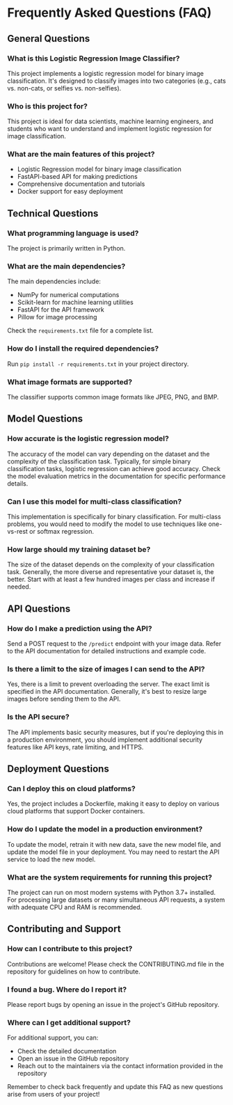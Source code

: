 # Frequently Asked Questions (FAQ)

## General Questions

### What is this Logistic Regression Image Classifier?
This project implements a logistic regression model for binary image classification. It's designed to classify images into two categories (e.g., cats vs. non-cats, or selfies vs. non-selfies).

### Who is this project for?
This project is ideal for data scientists, machine learning engineers, and students who want to understand and implement logistic regression for image classification.

### What are the main features of this project?
- Logistic Regression model for binary image classification
- FastAPI-based API for making predictions
- Comprehensive documentation and tutorials
- Docker support for easy deployment

## Technical Questions

### What programming language is used?
The project is primarily written in Python.

### What are the main dependencies?
The main dependencies include:
- NumPy for numerical computations
- Scikit-learn for machine learning utilities
- FastAPI for the API framework
- Pillow for image processing

Check the `requirements.txt` file for a complete list.

### How do I install the required dependencies?
Run `pip install -r requirements.txt` in your project directory.

### What image formats are supported?
The classifier supports common image formats like JPEG, PNG, and BMP.

## Model Questions

### How accurate is the logistic regression model?
The accuracy of the model can vary depending on the dataset and the complexity of the classification task. Typically, for simple binary classification tasks, logistic regression can achieve good accuracy. Check the model evaluation metrics in the documentation for specific performance details.

### Can I use this model for multi-class classification?
This implementation is specifically for binary classification. For multi-class problems, you would need to modify the model to use techniques like one-vs-rest or softmax regression.

### How large should my training dataset be?
The size of the dataset depends on the complexity of your classification task. Generally, the more diverse and representative your dataset is, the better. Start with at least a few hundred images per class and increase if needed.

## API Questions

### How do I make a prediction using the API?
Send a POST request to the `/predict` endpoint with your image data. Refer to the API documentation for detailed instructions and example code.

### Is there a limit to the size of images I can send to the API?
Yes, there is a limit to prevent overloading the server. The exact limit is specified in the API documentation. Generally, it's best to resize large images before sending them to the API.

### Is the API secure?
The API implements basic security measures, but if you're deploying this in a production environment, you should implement additional security features like API keys, rate limiting, and HTTPS.

## Deployment Questions

### Can I deploy this on cloud platforms?
Yes, the project includes a Dockerfile, making it easy to deploy on various cloud platforms that support Docker containers.

### How do I update the model in a production environment?
To update the model, retrain it with new data, save the new model file, and update the model file in your deployment. You may need to restart the API service to load the new model.

### What are the system requirements for running this project?
The project can run on most modern systems with Python 3.7+ installed. For processing large datasets or many simultaneous API requests, a system with adequate CPU and RAM is recommended.

## Contributing and Support

### How can I contribute to this project?
Contributions are welcome! Please check the CONTRIBUTING.md file in the repository for guidelines on how to contribute.

### I found a bug. Where do I report it?
Please report bugs by opening an issue in the project's GitHub repository.

### Where can I get additional support?
For additional support, you can:
- Check the detailed documentation
- Open an issue in the GitHub repository
- Reach out to the maintainers via the contact information provided in the repository

Remember to check back frequently and update this FAQ as new questions arise from users of your project!